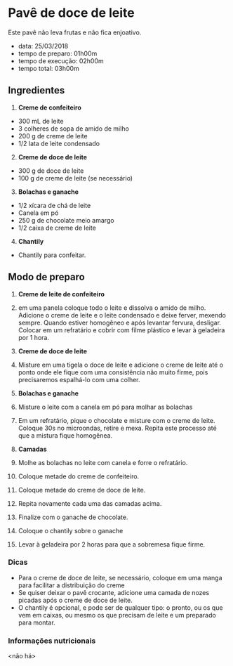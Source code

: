 # Pavê de doce de leite

Este pavê não leva frutas e não fica enjoativo.

>
* data: 25/03/2018
* tempo de preparo: 01h00m
* tempo de execução: 02h00m
* tempo total: 03h00m


## Ingredientes

1. **Creme de confeiteiro**
  * 300 mL de leite
  * 3 colheres de sopa de amido de milho
  * 200 g de creme de leite
  * 1/2 lata de leite condensado
2. **Creme de doce de leite**
  * 300 g de doce de leite
  * 100 g de creme de leite (se necessário)

3. **Bolachas e ganache**
  * 1/2 xícara de chá de leite
  * Canela em pó
  * 250 g de chocolate meio amargo
  * 1/2 caixa de creme de leite
  
4. **Chantily**
  * Chantily para confeitar.


## Modo de preparo

1. **Creme de leite de confeiteiro**
  1. em uma panela coloque todo o leite e dissolva o amido de milho. Adicione o
  creme de leite e o leite condensado e deixe ferver, mexendo sempre. Quando estiver
  homogêneo e após levantar fervura, desligar. Colocar em um refratário e cobrir
  com filme plástico e levar à geladeira por 1 hora.
  
1. **Creme de doce de leite**
  1. Misture em uma tigela o doce de leite e adicione o creme de leite até o ponto
  onde ele fique com uma consistência não muito firme, pois precisaremos espalhá-lo
  com uma colher.
  
1. **Bolachas e ganache**
  1. Misture o leite com a canela em pó para molhar as bolachas
  1. Em um refratário, pique o chocolate e misture com o creme de leite. Coloque
  30s no microondas, retire e mexa. Repita este processo até que a mistura fique
  homogênea.
  
1. **Camadas**
  1. Molhe as bolachas no leite com canela e forre o refratário.
  1. Coloque metade do creme de confeiteiro.
  1. Coloque metade do creme de doce de leite.
  1. Repita novamente cada uma das camadas acima.
  1. Finalize com o ganache de chocolate.
  1. Coloque o chantily sobre o ganache

1. Levar à geladeira por 2 horas para que a sobremesa fique firme.


### Dicas

* Para o creme de doce de leite, se necessário, coloque em uma manga para
facilitar a distribuição do creme
* Se quiser deixar o pavê crocante, adicione uma camada de nozes picadas após o
creme de doce de leite.
* O chantily é opcional, e pode ser de qualquer tipo: o pronto, ou os que vem em
caixas, ou mesmo os que precisam de leite e um preparado para montar.


### Informações nutricionais

<não há>

